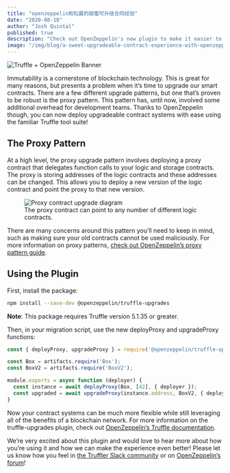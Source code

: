 ```yaml
---
title: "openzeppelin和松露的甜蜜可升级合同经验"
date: "2020-08-18"
author: "Josh Quintal"
published: true
description: "Check out OpenZeppelin's new plugin to make it easier to deploy and upgrade proxy contracts."
image: "/img/blog/a-sweet-upgradeable-contract-experience-with-openzeppelin-and-truffle/blog-thumbnail.png"
---
```

![Truffle + OpenZeppelin Banner](/img/blog/a-sweet-upgradeable-contract-experience-with-openzeppelin-and-truffle/blog-header.png)

Immutability is a cornerstone of blockchain technology. This is great for many reasons, but presents a problem when it’s time to upgrade our smart contracts. There are a few different upgrade patterns, but one that’s proven to be robust is the proxy pattern. This pattern has, until now, involved some additional overhead for development teams. Thanks to OpenZeppelin though, you can now deploy upgradeable contract systems with ease using the familiar Truffle tool suite!

## The Proxy Pattern

At a high level, the proxy upgrade pattern involves deploying a proxy contract that delegates function calls to your logic and storage contracts. The proxy is storing addresses of the logic contracts and these addresses can be changed. This allows you to deploy a new version of the logic contract and point the proxy to that new version.

<figure>
  <img class="mb-4 w-100" src="/img/blog/a-sweet-upgradeable-contract-experience-with-openzeppelin-and-truffle/proxy-contract.png" alt="Proxy contract upgrade diagram">
  <figcaption class="text-center font-italic">The proxy contract can point to any number of different logic contracts.</figcaption>
</figure>

There are many concerns around this pattern you’ll need to keep in mind, such as making sure your old contracts cannot be used maliciously. For more information on proxy patterns, [check out OpenZeppelin’s proxy pattern guide](https://docs.openzeppelin.com/upgrades/2.8/proxies).

## Using the Plugin

First, install the package:

```bash
npm install --save-dev @openzeppelin/truffle-upgrades
```

<p class="alert alert-info m-t-2">
<i class="fas fa-info-circle"></i> <strong>Note</strong>: This package requires Truffle version 5.1.35 or greater.
</p>

Then, in your migration script, use the new deployProxy and upgradeProxy functions:

```javascript
const { deployProxy, upgradeProxy } = require('@openzeppelin/truffle-upgrades');

const Box = artifacts.require('Box');
const BoxV2 = artifacts.require('BoxV2');

module.exports = async function (deployer) {
  const instance = await deployProxy(Box, [42], { deployer });
  const upgraded = await upgradeProxy(instance.address, BoxV2, { deployer });
}
```

Now your contract systems can be much more flexible while still leveraging all of the benefits of a blockchain network. For more information on the truffle-upgrades plugin, check out [OpenZeppelin’s Truffle documentation](https://github.com/OpenZeppelin/openzeppelin-upgrades/blob/master/packages/plugin-truffle/README.md).

We’re very excited about this plugin and would love to hear more about how you’re using it and how we can make the experience even better! Please let us know how you feel in [the Truffler Slack community](https://join.slack.com/t/truffle-community/shared_invite/zt-8wab0bnl-KcugRAqsY9yeNJYcnanfLA) or on [OpenZeppelin’s forum](https://forum.openzeppelin.com/)!